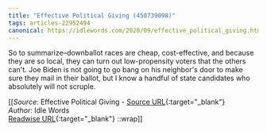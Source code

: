 ```yaml
---
title: "Effective Political Giving (450739098)"
tags: articles-22952494
canonical: https://idlewords.com/2020/09/effective_political_giving.htm
---
```


So to summarize–downballot races are cheap, cost-effective, and because they are so local, they can turn out low-propensity voters that the others can't. Joe Biden is not going to go bang on his neighbor's door to make sure they mail in their ballot, but I know a handful of state candidates who absolutely will not scruple.


[[_Source_: Effective Political Giving - [Source URL](https://idlewords.com/2020/09/effective_political_giving.htm){:target="_blank"}<br>
_Author_: Idle Words<br>
[Readwise URL](https://readwise.io/open/450739098){:target="_blank"}
::wrap]]